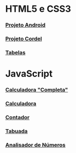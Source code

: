 #
<h1>HTML5 e CSS3</h1>

<a href="">
 <h3>
    <a href="https://denisrferro.github.io/repositorio-android/">Projeto Android</a>
</h3>

<h3>
    <a href="https://denisrferro.github.io/projeto-cordel/">Projeto Cordel</a>
</h3>
    
<h3>
    <a href="https://denisrferro.github.io/html-css/exercicios/ex023/tabela002.html">Tabelas</a>
</h3>    

 <h1>JavaScript</h1>
 
 <h3>
    <a href="https://denisrferro.github.io//javascript/calculadora2/index">Calculadora "Completa"</a>
</h3> 
    
<h3>
    <a href="https://denisrferro.github.io//javascript/calculadora/index">Calculadora</a>
</h3> 
 
 <h3>
    <a href="https://denisrferro.github.io/javascript/ex16/contador.html">Contador</a>
</h3> 
 
 <h3>
    <a href="https://denisrferro.github.io/javascript/ex17/tabuada">Tabuada</a>
</h3>  
 
 <h3>
  <a href="https://denisrferro.github.io/javascript/aula16ex/analisadordenumeros.html">Analisador de Números</a>
 </h3>

